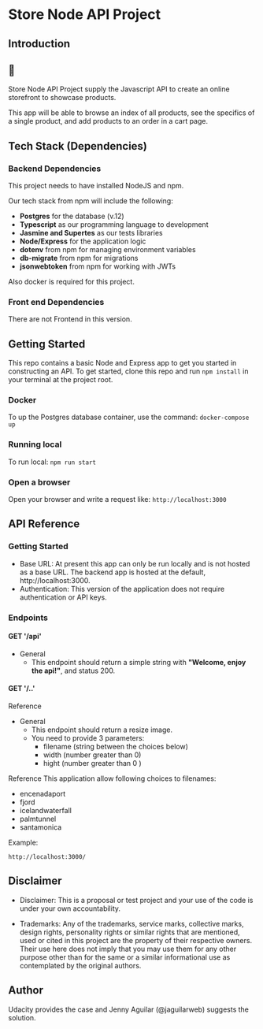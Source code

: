 # Store Node API Project

## Introduction

## :construction:

Store Node API Project supply the Javascript API to create an online storefront to showcase products.

This app will be able to browse an index of all products, see the specifics of a single product, and add products to an order in a cart page. 


## Tech Stack (Dependencies)

### Backend Dependencies

This project needs to have installed NodeJS and npm.

Our tech stack from npm will include the following:

- **Postgres** for the database (v.12)
- **Typescript** as our programming language to development
- **Jasmine and Supertes** as our tests libraries
- **Node/Express** for the application logic
- **dotenv** from npm for managing environment variables
- **db-migrate** from npm for migrations
- **jsonwebtoken** from npm for working with JWTs

Also docker is required for this project.

### Front end Dependencies

There are not Frontend in this version.

## Getting Started

This repo contains a basic Node and Express app to get you started in constructing an API. To get started, clone this repo and run `npm install` in your terminal at the project root.

### Docker

To up the Postgres database container, use the command:
``` docker-compose up ```

### Running local
To run local: ```npm run start```

### Open a browser

Open your browser and write a request like:
```http://localhost:3000```


## API Reference

### Getting Started

- Base URL: At present this app can only be run locally and is not hosted as a base URL. The backend app is hosted at the default, http://localhost:3000.
- Authentication: This version of the application does not require authentication or API keys.

### Endpoints

#### GET '/api'

- General
  - This endpoint should return a simple string with **"Welcome, enjoy the api!"**, and status 200.

#### GET '/..'

Reference
- General
  - This endpoint should return a resize image.
  - You need to provide 3 parameters:
    * filename (string between the choices below)
    * width (number greater than 0)
    * hight (number greater than 0 )

Reference
This application allow following choices to filenames:
- encenadaport
- fjord
- icelandwaterfall
- palmtunnel
- santamonica

Example:

```http://localhost:3000/```




## Disclaimer
- Disclaimer: This is a proposal or test project and your use of the code is under your own accountability.

- Trademarks: Any of the trademarks, service marks, collective marks, design rights, personality rights or similar rights that are mentioned, used or cited in this project are the property of their respective owners. Their use here does not imply that you may use them for any other purpose other than for the same or a similar informational use as contemplated by the original authors.

## Author
 Udacity provides the case and Jenny Aguilar (@jaguilarweb) suggests the solution.